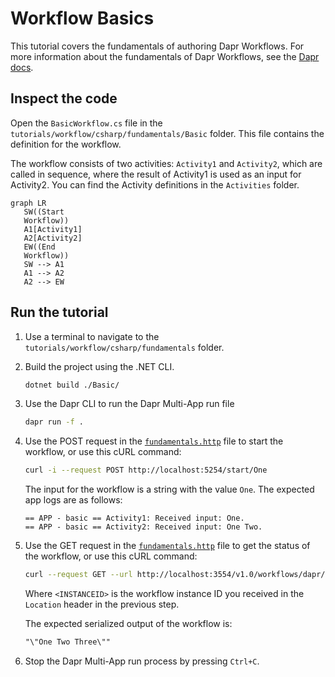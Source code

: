 # Workflow Basics

This tutorial covers the fundamentals of authoring Dapr Workflows. For more information about the fundamentals of Dapr Workflows, see the [Dapr docs](https://docs.dapr.io/developing-applications/building-blocks/workflow/workflow-features-concepts/).

## Inspect the code

Open the `BasicWorkflow.cs` file in the `tutorials/workflow/csharp/fundamentals/Basic` folder. This file contains the definition for the workflow.

The workflow consists of two activities: `Activity1` and `Activity2`, which are called in sequence, where the result of Activity1 is used as an input for Activity2. You can find the Activity definitions in the `Activities` folder.

```mermaid
graph LR
   SW((Start
   Workflow))
   A1[Activity1]
   A2[Activity2]
   EW((End
   Workflow))
   SW --> A1
   A1 --> A2
   A2 --> EW
```

## Run the tutorial

1. Use a terminal to navigate to the `tutorials/workflow/csharp/fundamentals` folder.
2. Build the project using the .NET CLI.

    ```bash
    dotnet build ./Basic/
    ```

3. Use the Dapr CLI to run the Dapr Multi-App run file

    <!-- STEP
    name: Run multi app run template
    expected_stdout_lines:
    - 'Started Dapr with app id "basic"'
    expected_stderr_lines:
    working_dir: .
    output_match_mode: substring
    background: true
    sleep: 15
    timeout_seconds: 30
    -->
    ```bash
    dapr run -f .
    ```
    <!-- END_STEP -->

4. Use the POST request in the [`fundamentals.http`](./fundamentals.http) file to start the workflow, or use this cURL command:

    ```bash
    curl -i --request POST http://localhost:5254/start/One
    ```

    The input for the workflow is a string with the value `One`. The expected app logs are as follows:

    ```text
    == APP - basic == Activity1: Received input: One.
    == APP - basic == Activity2: Received input: One Two.
    ```

5. Use the GET request in the [`fundamentals.http`](./fundamentals.http) file to get the status of the workflow, or use this cURL command:

    ```bash
    curl --request GET --url http://localhost:3554/v1.0/workflows/dapr/<INSTANCEID>
    ```

    Where `<INSTANCEID>` is the workflow instance ID you received in the `Location` header in the previous step.

    The expected serialized output of the workflow is:

    ```txt
    "\"One Two Three\""
    ```

6. Stop the Dapr Multi-App run process by pressing `Ctrl+C`.
